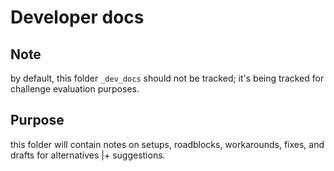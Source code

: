 # Developer docs

## Note

by default, this folder `_dev_docs` should not be tracked; it's being tracked for challenge evaluation purposes.

## Purpose

this folder will contain notes on setups, roadblocks, workarounds, fixes, and drafts for alternatives |+ suggestions.
